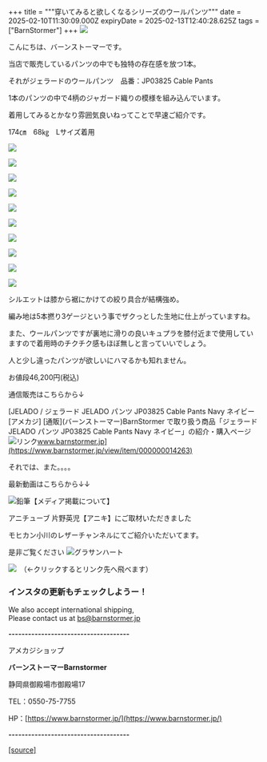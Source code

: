 +++
title = """穿いてみると欲しくなるシリーズのウールパンツ"""
date = 2025-02-10T11:30:09.000Z
expiryDate = 2025-02-13T12:40:28.625Z
tags = ["BarnStormer"]
+++
[![](https://stat.ameba.jp/user_images/20231023/16/barnstormer-go/b2/03/p/o0420015015354743273.png)](https://ameblo.jp/barnstormer-go/entry-12825670498.html)

こんにちは、バーンストーマーです。

当店で販売しているパンツの中でも独特の存在感を放つ1本。

それがジェラードのウールパンツ　品番：JP03825 Cable Pants 

1本のパンツの中で4柄のジャガード織りの模様を組み込んでいます。

着用してみるとかなり雰囲気良いねってことで早速ご紹介です。

174㎝　68㎏　Lサイズ着用

[![](https://stat.ameba.jp/user_images/20250210/17/barnstormer-go/4a/0e/j/o0466070015542736433.jpg)](https://stat.ameba.jp/user_images/20250210/17/barnstormer-go/4a/0e/j/o0466070015542736433.jpg)

[![](https://stat.ameba.jp/user_images/20250210/17/barnstormer-go/ce/98/j/o0466070015542736434.jpg)](https://stat.ameba.jp/user_images/20250210/17/barnstormer-go/ce/98/j/o0466070015542736434.jpg)

[![](https://stat.ameba.jp/user_images/20250210/17/barnstormer-go/22/b4/j/o0466070015542736436.jpg)](https://stat.ameba.jp/user_images/20250210/17/barnstormer-go/22/b4/j/o0466070015542736436.jpg)

[![](https://stat.ameba.jp/user_images/20250210/17/barnstormer-go/c5/d7/j/o0466070015542736437.jpg)](https://stat.ameba.jp/user_images/20250210/17/barnstormer-go/c5/d7/j/o0466070015542736437.jpg)

[![](https://stat.ameba.jp/user_images/20250210/17/barnstormer-go/6f/3f/j/o0700046615542736438.jpg)](https://stat.ameba.jp/user_images/20250210/17/barnstormer-go/6f/3f/j/o0700046615542736438.jpg)

[![](https://stat.ameba.jp/user_images/20250210/17/barnstormer-go/32/44/j/o0466070015542736425.jpg)](https://stat.ameba.jp/user_images/20250210/17/barnstormer-go/32/44/j/o0466070015542736425.jpg)

[![](https://stat.ameba.jp/user_images/20250210/17/barnstormer-go/a1/77/j/o0466070015542736423.jpg)](https://stat.ameba.jp/user_images/20250210/17/barnstormer-go/a1/77/j/o0466070015542736423.jpg)

[![](https://stat.ameba.jp/user_images/20250210/17/barnstormer-go/81/e4/j/o0700046615542736419.jpg)](https://stat.ameba.jp/user_images/20250210/17/barnstormer-go/81/e4/j/o0700046615542736419.jpg)

[![](https://stat.ameba.jp/user_images/20250210/17/barnstormer-go/3f/41/j/o0466070015542736417.jpg)](https://stat.ameba.jp/user_images/20250210/17/barnstormer-go/3f/41/j/o0466070015542736417.jpg)

[![](https://stat.ameba.jp/user_images/20250210/17/barnstormer-go/f7/6c/j/o0466070015542736428.jpg)](https://stat.ameba.jp/user_images/20250210/17/barnstormer-go/f7/6c/j/o0466070015542736428.jpg)

シルエットは膝から裾にかけての絞り具合が結構強め。

編み地は5本撚り3ゲージという事でザクっとした生地に仕上がっていますね。

また、ウールパンツですが裏地に滑りの良いキュプラを膝付近まで使用していますので着用時のチクチク感もほぼ無しと言っていいでしょう。

人と少し違ったパンツが欲しいにハマるかも知れません。

お値段46,200円(税込)

通信販売はこちらから↓

[JELADO / ジェラード JELADO パンツ JP03825 Cable Pants Navy ネイビー \[アメカジ\] \[通販\](バーンストーマー)BarnStormer で取り扱う商品「ジェラード JELADO パンツ JP03825 Cable Pants Navy ネイビー」の紹介・購入ページ![リンク](https://c.stat100.ameba.jp/ameblo/symbols/v3.20.0/svg/gray/editor_link.svg)www.barnstormer.jp](https://www.barnstormer.jp/view/item/000000014263)

それでは、また。。。。

最新動画はこちらから↓↓

![鉛筆](https://stat100.ameba.jp/blog/ucs/img/char/char3/519.png)【メディア掲載について】

アニチューブ 片野英児【アニキ】にご取材いただきました

モヒカン小川のレザーチャンネルにてご紹介いただいてます。

是非ご覧ください ![グラサンハート](https://stat100.ameba.jp/blog/ucs/img/char/char3/148.png)

[![](https://stat.ameba.jp/user_images/20230412/16/barnstormer-go/6a/23/p/o0108010815269242493.png)](https://www.instagram.com/barnstormer_daily/)　（←クリックするとリンク先へ飛べます）

### インスタの更新もチェックしようー！

We also accept international shipping,  
Please contact us at bs@barnstormer.jp

**\-------------------------------------**

アメカジショップ

**バーンストーマーBarnstormer**

静岡県御殿場市御殿場17

TEL：0550-75-7755

HP：[https://www.barnstormer.jp/](https://www.barnstormer.jp/)

**\-------------------------------------**

[[source]](https://ameblo.jp/barnstormer-go/entry-12885906750.html)
